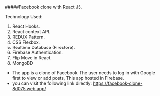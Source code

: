 #####Facebook clone with React JS.

Technology Used:
1. React Hooks.
2. React context API.
3. REDUX Pattern.
4. CSS Flexbox.
5. Realtime Database (Firestore).
6. Firebase Authentication.
7. Flip Move in React.
8. MongoBD
- The app is a clone of Facebook. The user needs to log in with Google first to view or add posts, This app hosted in Firebase.
- you can visit the following link directly: https://facebook-clone-8d075.web.app/
